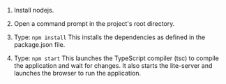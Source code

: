 
1) Install nodejs.

2) Open a command prompt in the project's root directory.

3) Type: `npm install`
    This installs the dependencies as defined in the package.json file.

4) Type: `npm start`
    This launches the TypeScript compiler (tsc) to compile the application and wait for changes.
    It also starts the lite-server and launches the browser to run the application.
